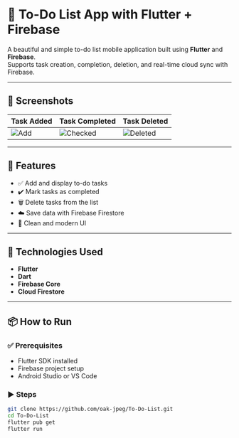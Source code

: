 # 📝 To-Do List App with Flutter + Firebase

A beautiful and simple to-do list mobile application built using **Flutter** and **Firebase**.  
Supports task creation, completion, deletion, and real-time cloud sync with Firebase.

---

## 📱 Screenshots

| Task Added | Task Completed | Task Deleted |
|------------|----------------|---------------|
| ![Add](screenshots/list.png) | ![Checked](screenshots/check.png) | ![Deleted](screenshots/delete.png) |

---

## 🚀 Features

- ✅ Add and display to-do tasks
- ✔️ Mark tasks as completed
- 🗑️ Delete tasks from the list
- ☁️ Save data with Firebase Firestore
- 🎨 Clean and modern UI

---

## 🔧 Technologies Used

- **Flutter**
- **Dart**
- **Firebase Core**
- **Cloud Firestore**

---

## 📦 How to Run

### ✅ Prerequisites

- Flutter SDK installed
- Firebase project setup
- Android Studio or VS Code

### ▶️ Steps

```bash
git clone https://github.com/oak-jpeg/To-Do-List.git
cd To-Do-List
flutter pub get
flutter run
